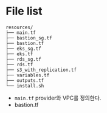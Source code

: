 # File list
```
resources/
├── main.tf
├── bastion_sg.tf
├── bastion.tf
├── eks_sg.tf
├── eks.tf
├── rds_sg.tf
├── rds.tf
├── s3_with_replication.tf
├── variables.tf
├── outputs.tf
└── install.sh
```

- `main.tf`
provider와 VPC를 정의한다.
- bastion.tf
